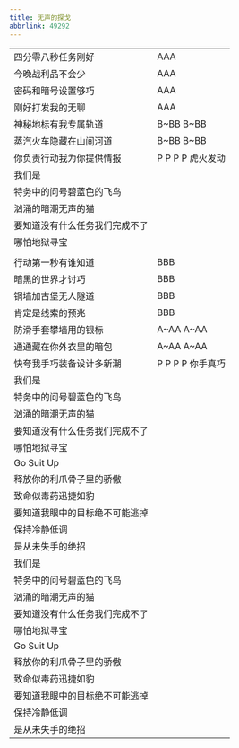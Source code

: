 ```yaml
---
title: 无声的探戈
abbrlink: 49292
---
```


|      | |
|--|--|
|四分零八秒任务刚好|AAA|
|今晚战利品不会少|AAA|
|密码和暗号设置够巧|AAA|
|刚好打发我的无聊|AAA|
|神秘地标有我专属轨道|B~BB B~BB|
|蒸汽火车隐藏在山间河道|B~BB B~BB|
|你负责行动我为你提供情报|P P P P 虎火发动|
|我们是|      |
|特务中的问号碧蓝色的飞鸟|      |
|汹涌的暗潮无声的猫|      |
|要知道没有什么任务我们完成不了|      |
|哪怕地狱寻宝|      |
|      |      |
|行动第一秒有谁知道|BBB|
|暗黑的世界才讨巧|BBB|
|铜墙加古堡无人隧道|BBB|
|肯定是线索的预兆|BBB|
|防滑手套攀墙用的银标|A~AA A~AA|
|通通藏在你外衣里的暗包|A~AA A~AA|
|快夸我手巧装备设计多新潮|P P P P 你手真巧|
|我们是|      |
|特务中的问号碧蓝色的飞鸟|      |
|汹涌的暗潮无声的猫|      |
|要知道没有什么任务我们完成不了|      |
|哪怕地狱寻宝|      |
|Go Suit Up|      |
|释放你的利爪骨子里的骄傲|      |
|致命似毒药迅捷如豹|      |
|要知道我眼中的目标绝不可能逃掉|      |
|保持冷静低调|      |
|是从未失手的绝招|      |
|我们是|      |
|特务中的问号碧蓝色的飞鸟|      |
|汹涌的暗潮无声的猫|      |
|要知道没有什么任务我们完成不了|      |
|哪怕地狱寻宝|      |
|Go Suit Up|      |
|释放你的利爪骨子里的骄傲|      |
|致命似毒药迅捷如豹|      |
|要知道我眼中的目标绝不可能逃掉|      |
|保持冷静低调|      |
|是从未失手的绝招|      |